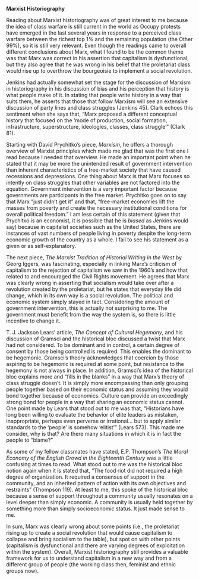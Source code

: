 **Marxist Historiography**


Reading about Marxist historiography was of great interest to me because the idea of class warfare is still current in the world as Occupy protests have emerged in the last several years in response to a perceived class warfare between the richest top 1% and the remaining population (the Other 99%), so it is still very relevant.  Even though the readings came to overall different conclusions about Marx, what I found to be the common theme was that Marx was correct in his assertion that capitalism is dysfunctional, but they also agree that he was wrong in his belief that the proletariat class would rise up to overthrow the bourgeoisie to implement a social revolution.  

Jenkins had actually somewhat set the stage for the discussion of Marxism in historiography in his discussion of bias and his perception that history is what people make of it.  In stating that people write history in a way that suits them, he asserts that those that follow Marxism will see an extensive discussion of party lines and class struggles (Jenkins 45).  Clark echoes this sentiment when she says that, “Marx proposed a different conceptual history that focused on the ‘mode of production, social formation, infrastructure, superstructure, ideologies, classes, class struggle’” (Clark 81).  

Starting with David Prychitko’s piece, *Marxism*, he offers a thorough overview of Marxist principles which made me glad that was the first one I read because I needed that overview.  He made an important point when he stated that it may be more the unintended result of government intervention than inherent characteristics of a free-market society that have caused recessions and depressions.  One thing about Marx is that Marx focuses so intently on class struggles that other variables are not factored into the equation.  Government intervention is a very important factor because governments are participants in the free market.  Prychitko goes on to say that Marx “just didn’t get it” and that, “free-market economies lift the masses from poverty and create the necessary institutional conditions for overall political freedom.”  I am less certain of this statement (given that Prychitko is an economist, it is possible that he is *biased* as Jenkins would say) because in capitalist societies such as the United States, there are instances of vast numbers of people living in poverty despite the long-term economic growth of the country as a whole.  I fail to see his statement as a given or as self-explanatory. 

The next piece, *The Marxist Tradition of Historial Writing in the West* by Georg Iggers, was fascinating, especially in linking Marx’s criticism of capitalism to the rejection of capitalism we saw in the 1960’s and how that related to and encouraged the Civil Rights movement.  He agrees that Marx was clearly wrong in asserting that socialism would take over after a revolution created by the proletariat, but he states that everyday life did change, which in its own way is a social revolution.  The political and economic system simply stayed in tact.  Considering the amount of government intervention, this is actually not surprising to me.  The government must benefit from the way the system is, so there is little incentive to change it.  

T. J. Jackson Lears’ article, *The Concept of Cultural Hegemony*, and his discussion of Gramsci and the historical bloc discussed a twist that Marx had not considered.  To be dominant and in control, a certain degree of consent by those being controlled is required.  This enables the dominant to be hegemonic.  Gramsci’s theory acknowledges that coercion by those aspiring to be hegemonic is required at some point, but resistance to the hegemony is not always in place.  In addition, Gramsci’s idea of the historical bloc explains more and “fills in the blanks” in a way that Marx’s theory of class struggle doesn’t.  It is simply more encompassing than only grouping people together based on their economic status and assuming they would bond together because of economics.  Culture can provide an exceedingly strong bond for people in a way that sharing an economic status cannot.  One point made by Lears that stood out to me was that, “Historians have long been willing to evaluate the behavior of elite leaders as mistaken, inappropriate, perhaps even perverse or irrational… but to apply similar standards to the ‘people’ is somehow ‘elitist’” (Lears 573).  This made me consider, why is that?  Are there many situations in which it is in fact the people to “blame?”  

As some of my fellow classmates have stated, E.P. Thompson’s *The Moral Economy of the English Crowd in the Eighteenth Century* was a little confusing at times to read.  What stood out to me was the historical bloc notion again when it is stated that, “The food riot did not required a high degree of organization.  It required a consensus of support in the community, and an inherited pattern of action with its own objectives and restraints” (Thompson 119).  At least to me, this spoke of the historical bloc because a sense of support throughout a community usually resonates on a level deeper than simply economic.  A community is usually held together by something more than simply socioeconomic status.  It just made sense to me.  

In sum, Marx was clearly wrong about some points (i.e., the proletariat rising up to create a social revolution that would cause capitalism to collapse and bring socialism to the table), but spot on with other points (capitalism is dysfunctional and there are varying degrees of exploitation within the system).  Overall, Marxist historiography still provides a valuable framework for us to understand capitalism in a new way and from a different group of people (the working class then, feminist and ethnic groups now).
